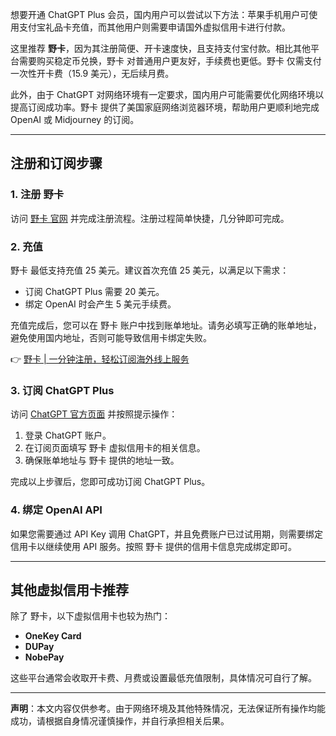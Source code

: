 想要开通 ChatGPT Plus 会员，国内用户可以尝试以下方法：苹果手机用户可使用支付宝礼品卡充值，而其他用户则需要申请国外虚拟信用卡进行付款。

这里推荐 **野卡**，因为其注册简便、开卡速度快，且支持支付宝付款。相比其他平台需要购买稳定币兑换，野卡 对普通用户更友好，手续费也更低。野卡 仅需支付一次性开卡费（15.9 美元），无后续月费。

此外，由于 ChatGPT 对网络环境有一定要求，国内用户可能需要优化网络环境以提高订阅成功率。野卡 提供了美国家庭网络浏览器环境，帮助用户更顺利地完成 OpenAI 或 Midjourney 的订阅。

---

## 注册和订阅步骤

### 1. 注册 野卡

访问 [野卡 官网](https://bit.ly/bewildcard) 并完成注册流程。注册过程简单快捷，几分钟即可完成。

### 2. 充值

野卡 最低支持充值 25 美元。建议首次充值 25 美元，以满足以下需求：
- 订阅 ChatGPT Plus 需要 20 美元。
- 绑定 OpenAI 时会产生 5 美元手续费。

充值完成后，您可以在 野卡 账户中找到账单地址。请务必填写正确的账单地址，避免使用国内地址，否则可能导致信用卡绑定失败。

👉 [野卡 | 一分钟注册，轻松订阅海外线上服务](https://bit.ly/bewildcard)

### 3. 订阅 ChatGPT Plus

访问 [ChatGPT 官方页面](https://chat.openai.com/) 并按照提示操作：
1. 登录 ChatGPT 账户。
2. 在订阅页面填写 野卡 虚拟信用卡的相关信息。
3. 确保账单地址与 野卡 提供的地址一致。

完成以上步骤后，您即可成功订阅 ChatGPT Plus。

### 4. 绑定 OpenAI API

如果您需要通过 API Key 调用 ChatGPT，并且免费账户已过试用期，则需要绑定信用卡以继续使用 API 服务。按照 野卡 提供的信用卡信息完成绑定即可。

---

## 其他虚拟信用卡推荐

除了 野卡，以下虚拟信用卡也较为热门：
- **OneKey Card**
- **DUPay**
- **NobePay**

这些平台通常会收取开卡费、月费或设置最低充值限制，具体情况可自行了解。

---

**声明**：本文内容仅供参考。由于网络环境及其他特殊情况，无法保证所有操作均能成功，请根据自身情况谨慎操作，并自行承担相关后果。